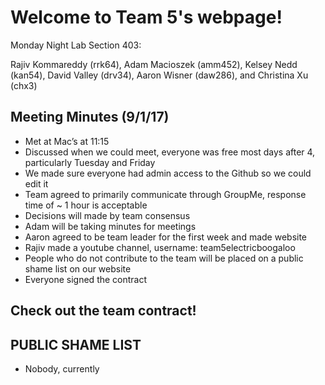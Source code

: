 # Welcome to Team 5's webpage!

Monday Night Lab Section 403:

Rajiv Kommareddy (rrk64), Adam Macioszek (amm452), Kelsey Nedd (kan54), David Valley (drv34), Aaron Wisner (daw286), and Christina Xu (chx3)



## Meeting Minutes (9/1/17)
* Met at Mac’s at 11:15
* Discussed when we could meet, everyone was free most days after 4, particularly Tuesday and Friday
* We made sure everyone had admin access to the Github so we could edit it
* Team agreed to primarily communicate through GroupMe, response time of ~ 1 hour is acceptable
* Decisions will made by team consensus
* Adam will be taking minutes for meetings
* Aaron agreed to be team leader for the first week and made website
* Rajiv made a youtube channel, username: team5electricboogaloo
* People who do not contribute to the team will be placed on a public shame list on our website
* Everyone signed the contract

## Check out the team contract!

## PUBLIC SHAME LIST
* Nobody, currently







